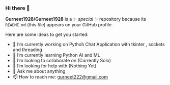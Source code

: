 ### Hi there 👋


**Gurneet1928/Gurneet1928** is a ✨ _special_ ✨ repository because its `README.md` (this file) appears on your GitHub profile.

Here are some ideas to get you started:

- 🔭 I’m currently working on Pythoh Chat Application with tkinter , sockets and threading
- 🌱 I’m currently learning Python AI and ML
- 👯 I’m looking to collaborate on (Currently Solo)
- 🤔 I’m looking for help with (Nothing Yet)
- 💬 Ask me about anything
- 📫 How to reach me: gurneet222@gmail.com

